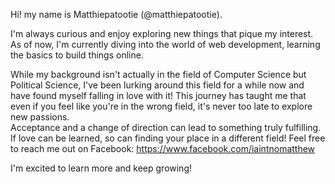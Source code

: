 Hi! my name is Matthiepatootie (@matthiepatootie). 

I'm always curious and enjoy exploring new things that pique my interest. As of now, I'm currently diving into the world of web development, learning the basics to build things online.

While my background isn't actually in the field of Computer Science but Political Science, I've been lurking around this field for a while now and have found myself falling in love with it!
This journey has taught me that even if you feel like you're in the wrong field, it's never too late to explore new passions.  
Acceptance and a change of direction can lead to something truly fulfilling.  If love can be learned, so can finding your place in a different field!  Feel free to reach me out on Facebook: https://www.facebook.com/iaintnomatthew

I'm excited to learn more and keep growing!
<!---
matthiepatootie/matthiepatootie is a ✨ special ✨ repository because its `README.md` (this file) appears on your GitHub profile.
You can click the Preview link to take a look at your changes.
--->
